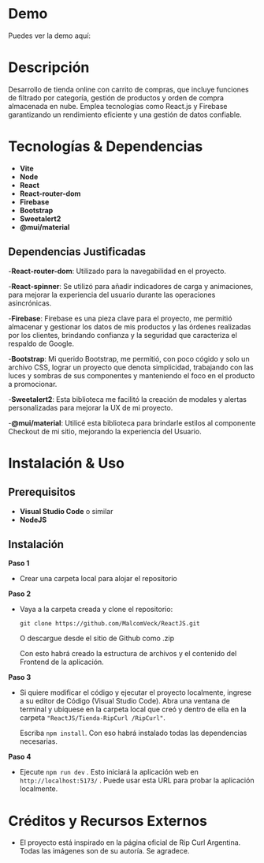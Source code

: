 # Demo

  Puedes ver la demo aquí: 

# Descripción

  Desarrollo de tienda online con carrito de compras, que incluye funciones de filtrado por categoría, gestión de productos y orden de compra almacenada en nube. 
  Emplea tecnologías como React.js y Firebase garantizando un rendimiento eficiente y una gestión de datos confiable.

# Tecnologías & Dependencias

- __Vite__
- __Node__  
- __React__
- __React-router-dom__  
- __Firebase__  
- __Bootstrap__  
- __Sweetalert2__  
- __@mui/material__

## Dependencias Justificadas

  -__React-router-dom__: Utilizado para la navegabilidad en el proyecto.
  
  -__React-spinner__: Se utilizó para añadir indicadores de carga y animaciones, para mejorar la experiencia del usuario durante las operaciones asincrónicas.    
    
  -__Firebase__: Firebase es una pieza clave para el proyecto, me permitió almacenar y gestionar los datos de mis productos y las órdenes realizadas por los clientes,
                 brindando confianza y la seguridad que caracteriza el respaldo de Google.          
  
  -__Bootstrap__: Mi querido Bootstrap, me permitió, con poco cógido y solo un archivo CSS, lograr un proyecto que denota simplicidad, trabajando con las luces y sombras de 
                  sus   componentes y manteniendo el foco en el producto a promocionar.
  
  -__Sweetalert2__: Esta biblioteca me facilitó la creación de modales y alertas personalizadas para mejorar la UX de mi proyecto.
  
  -__@mui/material__: Utilicé esta biblioteca para brindarle estilos al componente Checkout de mi sitio, mejorando la experiencia del Usuario. 

# Instalación & Uso

## Prerequisitos

  - __Visual Studio Code__ o similar  
  - __NodeJS__

## Instalación

__Paso 1__
   - Crear una carpeta local para alojar el repositorio
    
__Paso 2__
   - Vaya a la carpeta creada y clone el repositorio:
     
     `git clone https://github.com/MalcomVeck/ReactJS.git`

     O descargue desde el sitio de Github como .zip
    
     Con esto habrá creado la estructura de archivos y el contenido del Frontend de la aplicación.
    
__Paso 3__
   - Si quiere modificar el código y ejecutar el proyecto localmente, ingrese a su editor de Código (Visual Studio Code).
     Abra una ventana de terminal y ubíquese en la carpeta local que creó y dentro de ella en la carpeta `"ReactJS/Tienda-RipCurl
     /RipCurl"`.
      
     Escriba `npm install`. Con eso habrá instalado todas las dependencias necesarias.
    
__Paso 4__
   - Ejecute `npm run dev` . Esto iniciará la aplicación web en `http://localhost:5173/` . Puede usar esta URL para probar la aplicación localmente.  
     
# Créditos y Recursos Externos
    
   - El proyecto está inspirado en la página oficial de Rip Curl Argentina. Todas las imágenes son de su autoría. Se agradece.

